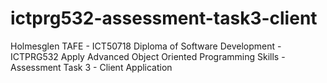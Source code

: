 # ictprg532-assessment-task3-client
Holmesglen TAFE - ICT50718 Diploma of Software Development - ICTPRG532 Apply Advanced Object Oriented Programming Skills - Assessment Task 3 - Client Application
